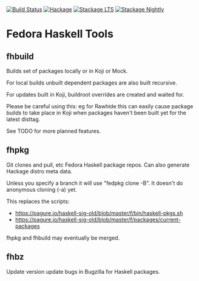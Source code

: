 [![Build Status](https://travis-ci.org/fedora-haskell/fedora-haskell-tools.png)](https://travis-ci.org/fedora-haskell/fedora-haskell-tools)
[![Hackage](http://img.shields.io/hackage/v/fedora-haskell-tools.png)](http://hackage.haskell.org/package/fedora-haskell-tools)
[![Stackage LTS](http://stackage.org/package/fedora-haskell-tools/badge/lts)](http://stackage.org/lts/package/fedora-haskell-tools)
[![Stackage Nightly](http://stackage.org/package/fedora-haskell-tools/badge/nightly)](http://stackage.org/nightly/package/fedora-haskell-tools)

# Fedora Haskell Tools

## fhbuild
Builds set of packages locally or in Koji or Mock.

For local builds unbuilt dependent packages are also built recursive.

For updates built in Koji, buildroot overrides are created and waited for.

Please be careful using this: eg for Rawhide this can easily cause
package builds to take place in Koji when packages haven't been built
yet for the latest disttag.

See TODO for more planned features.

## fhpkg
Git clones and pull, etc Fedora Haskell package repos.
Can also generate Hackage distro meta data.

Unless you specify a branch it will use "fedpkg clone -B".
It doesn't do anonymous cloning (-a) yet.

This replaces the scripts:
- https://pagure.io/haskell-sig-old/blob/master/f/bin/haskell-pkgs.sh
- https://pagure.io/haskell-sig-old/blob/master/f/packages/current-packages


fhpkg and fhbuild may eventually be merged.

## fhbz
Update version update bugs in Bugzilla for Haskell packages.
